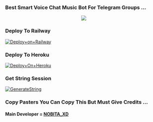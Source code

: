 ### Best Smart Voice Chat Music Bot For Telegram Groups ...


<p align="center"><a href="https://t.me/AAPLI_YAARI"><img src="https://te.legra.ph/file/7d5d4e1036a43bbb92822.jpg"></a></p>




### Deploy To Railway

[![Deploy+on+Railway](https://railway.app/button.svg)](https://railway.app/new/template?template=https://github.com/NOBITAXDD/MUSIC_WORLD&envs=API_ID,API_HASH,BOT_TOKEN,STRING_SESSION)


### Deploy To Heroku

[![Deploy+On+Heroku](https://www.herokucdn.com/deploy/button.svg)](https://heroku.com/deploy?template=https://github.com/NOBITAXDD/MUSIC_WORLD)



### Get String Session

[![GenerateString](https://img.shields.io/badge/repl.it-generateString-yellowgreen)](https://t.me/StringGeneratorRobot)



### Copy Pasters You Can Copy This But Must Give Credits ...

#### Main Developer = [NOBITA_XD](https://t.me/Nobi_xxd)
